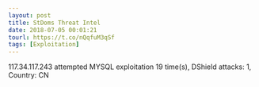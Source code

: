 ```yaml
---
layout: post
title: StDoms Threat Intel
date: 2018-07-05 00:01:21
tourl: https://t.co/nQqfuM3qSf
tags: [Exploitation]
---
```

117.34.117.243 attempted MYSQL exploitation 19 time(s), DShield attacks: 1, Country: CN